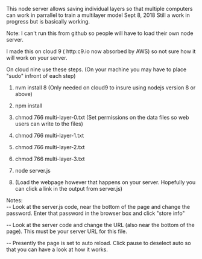 This node server allows saving individual layers so that multiple computers can work in parrallel to train a multilayer model
Sept 8, 2018 Still a work in progress but is basically working.

Note: I can't run this from github so people will have to load their own node server.

I made this on cloud 9 ( http:c9.io now absorbed by AWS) so not sure how it will work on your server.



On cloud nine use these steps. (On your machine you may have to place "sudo" infront of each step)

1. nvm install 8 (Only needed on cloud9 to insure using nodejs version 8 or above)
1. npm install
1. chmod 766 multi-layer-0.txt    (Set permissions on the data files so web users can write to the files)
1. chmod 766 multi-layer-1.txt 
1. chmod 766 multi-layer-2.txt 
1. chmod 766 multi-layer-3.txt 
1. node server.js

1. (Load the webpage however that happens on your server. Hopefully you can click a link in the output from server.js)

Notes:   
-- Look at the server.js code, near the bottom of the page and change the password. Enter that password in the browser box and click "store info"

-- Look at the server code and change the URL (also near the bottom of the page). This must be your server URL for this file.

-- Presently the page is set to auto reload. Click pause to deselect auto so that you can have a look at how it works.



